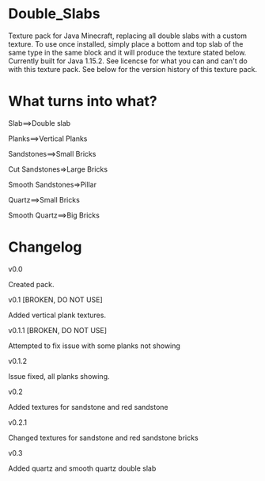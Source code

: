 # Double_Slabs
Texture pack for Java Minecraft, replacing all double slabs with a custom texture. To use once installed, simply place a bottom and top slab of the same type in the same block and it will produce the texture stated below. Currently built for Java 1.15.2. See licencse for what you can and can't do with this texture pack. See below for the version history of this texture pack. 

# What turns into what?

Slab==>Double slab

Planks==>Vertical Planks

Sandstones==>Small Bricks

Cut Sandstones=>Large Bricks

Smooth Sandstones=>Pillar

Quartz==>Small Bricks

Smooth Quartz==>Big Bricks

# Changelog

v0.0

Created pack.

v0.1 [BROKEN, DO NOT USE]

Added vertical plank textures.

v0.1.1 [BROKEN, DO NOT USE] 

Attempted to fix issue with some planks not showing

v0.1.2

Issue fixed, all planks showing.

v0.2

Added textures for sandstone and red sandstone

v0.2.1

Changed textures for sandstone and red sandstone bricks

v0.3

Added quartz and smooth quartz double slab
